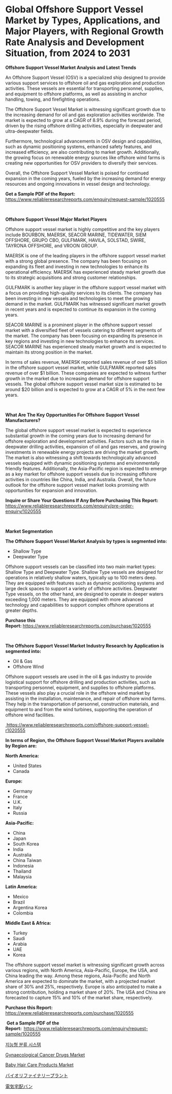 <p><h1>Global Offshore Support Vessel Market by Types, Applications, and Major Players, with Regional Growth Rate Analysis and Development Situation, from 2024 to 2031</h1></p><p><strong>Offshore Support Vessel Market Analysis and Latest Trends</strong></p>
<p><p>An Offshore Support Vessel (OSV) is a specialized ship designed to provide various support services to offshore oil and gas exploration and production activities. These vessels are essential for transporting personnel, supplies, and equipment to offshore platforms, as well as assisting in anchor handling, towing, and firefighting operations.</p><p>The Offshore Support Vessel Market is witnessing significant growth due to the increasing demand for oil and gas exploration activities worldwide. The market is expected to grow at a CAGR of 8.9% during the forecast period, driven by the rising offshore drilling activities, especially in deepwater and ultra-deepwater fields.</p><p>Furthermore, technological advancements in OSV design and capabilities, such as dynamic positioning systems, enhanced safety features, and increased efficiency, are also contributing to market growth. Additionally, the growing focus on renewable energy sources like offshore wind farms is creating new opportunities for OSV providers to diversify their services.</p><p>Overall, the Offshore Support Vessel Market is poised for continued expansion in the coming years, fueled by the increasing demand for energy resources and ongoing innovations in vessel design and technology.</p></p>
<p><strong>Get a Sample PDF of the Report:&nbsp;</strong> <a href="https://www.reliableresearchreports.com/enquiry/request-sample/1020555">https://www.reliableresearchreports.com/enquiry/request-sample/1020555</a></p>
<p>&nbsp;</p>
<p><strong>Offshore Support Vessel Major Market Players</strong></p>
<p><p>Offshore support vessel market is highly competitive and the key players include BOURBON, MAERSK, SEACOR MARINE, TIDEWATER, SIEM OFFSHORE, GRUPO CBO, GULFMARK, HAVILA, SOLSTAD, SWIRE, TAYRONA OFFSHORE, and VROON GROUP.</p><p>MAERSK is one of the leading players in the offshore support vessel market with a strong global presence. The company has been focusing on expanding its fleet and investing in new technologies to enhance its operational efficiency. MAERSK has experienced steady market growth due to its strategic acquisitions and strong customer relationships.</p><p>GULFMARK is another key player in the offshore support vessel market with a focus on providing high-quality services to its clients. The company has been investing in new vessels and technologies to meet the growing demand in the market. GULFMARK has witnessed significant market growth in recent years and is expected to continue its expansion in the coming years.</p><p>SEACOR MARINE is a prominent player in the offshore support vessel market with a diversified fleet of vessels catering to different segments of the market. The company has been focusing on expanding its presence in key regions and investing in new technologies to enhance its services. SEACOR MARINE has experienced steady market growth and is expected to maintain its strong position in the market.</p><p>In terms of sales revenue, MAERSK reported sales revenue of over $5 billion in the offshore support vessel market, while GULFMARK reported sales revenue of over $1 billion. These companies are expected to witness further growth in the market due to increasing demand for offshore support vessels. The global offshore support vessel market size is estimated to be around $20 billion and is expected to grow at a CAGR of 5% in the next few years.</p></p>
<p>&nbsp;</p>
<p><strong>What Are The Key Opportunities For Offshore Support Vessel Manufacturers?</strong></p>
<p><p>The global offshore support vessel market is expected to experience substantial growth in the coming years due to increasing demand for offshore exploration and development activities. Factors such as the rise in deepwater drilling activities, expansion of oil and gas reserves, and growing investments in renewable energy projects are driving the market growth. The market is also witnessing a shift towards technologically advanced vessels equipped with dynamic positioning systems and environmentally friendly features. Additionally, the Asia-Pacific region is expected to emerge as a key market for offshore support vessels due to increasing offshore activities in countries like China, India, and Australia. Overall, the future outlook for the offshore support vessel market looks promising with opportunities for expansion and innovation.</p></p>
<p><strong>Inquire or Share Your Questions If Any Before Purchasing This Report:</strong> <a href="https://www.reliableresearchreports.com/enquiry/pre-order-enquiry/1020555">https://www.reliableresearchreports.com/enquiry/pre-order-enquiry/1020555</a></p>
<p>&nbsp;</p>
<p><strong>Market Segmentation</strong></p>
<p><strong>The Offshore Support Vessel Market Analysis by types is segmented into:</strong></p>
<p><ul><li>Shallow Type</li><li>Deepwater Type</li></ul></p>
<p><p>Offshore support vessels can be classified into two main market types: Shallow Type and Deepwater Type. Shallow Type vessels are designed for operations in relatively shallow waters, typically up to 100 meters deep. They are equipped with features such as dynamic positioning systems and large deck spaces to support a variety of offshore activities. Deepwater Type vessels, on the other hand, are designed to operate in deeper waters exceeding 1,000 meters. They are equipped with more advanced technology and capabilities to support complex offshore operations at greater depths.</p></p>
<p><strong>Purchase this Report:&nbsp;</strong><a href="https://www.reliableresearchreports.com/purchase/1020555">https://www.reliableresearchreports.com/purchase/1020555</a></p>
<p>&nbsp;</p>
<p><strong>The Offshore Support Vessel Market Industry Research by Application is segmented into:</strong></p>
<p><ul><li>Oil & Gas</li><li>Offshore Wind</li></ul></p>
<p><p>Offshore support vessels are used in the oil & gas industry to provide logistical support for offshore drilling and production activities, such as transporting personnel, equipment, and supplies to offshore platforms. These vessels also play a crucial role in the offshore wind market by assisting in the installation, maintenance, and repair of offshore wind farms. They help in the transportation of personnel, construction materials, and equipment to and from the wind turbines, supporting the operation of offshore wind facilities.</p></p>
<p><a href="https://www.reliableresearchreports.com/offshore-support-vessel-r1020555">&nbsp;https://www.reliableresearchreports.com/offshore-support-vessel-r1020555</a></p>
<p><strong>In terms of Region, the Offshore Support Vessel Market Players available by Region are:</strong></p>
<p>
    <p> <strong> North America: </strong>
        <ul>
            <li>United States</li>
            <li>Canada</li>
        </ul>
        </p> 
    <p> <strong> Europe: </strong>
        <ul>
            <li>Germany</li>
            <li>France</li>
            <li>U.K.</li>
            <li>Italy</li>
            <li>Russia</li>
        </ul>
        </p> 
    <p> <strong> Asia-Pacific: </strong>
        <ul>
            <li>China</li>
            <li>Japan</li>
            <li>South Korea</li>
            <li>India</li>
            <li>Australia</li>
            <li>China Taiwan</li>
            <li>Indonesia</li>
            <li>Thailand</li>
            <li>Malaysia</li>
        </ul>
        </p> 
    <p> <strong> Latin America: </strong>
        <ul>
            <li>Mexico</li>
            <li>Brazil</li>
            <li>Argentina Korea</li>
            <li>Colombia</li>
        </ul>
        </p> 
    <p> <strong> Middle East & Africa: </strong>
        <ul>
            <li>Turkey</li>
            <li>Saudi</li>
            <li>Arabia</li>
            <li>UAE</li>
            <li>Korea</li>
        </ul>
    </p>
    </p>
<p><p>The offshore support vessel market is witnessing significant growth across various regions, with North America, Asia-Pacific, Europe, the USA, and China leading the way. Among these regions, Asia-Pacific and North America are expected to dominate the market, with a projected market share of 30% and 25%, respectively. Europe is also anticipated to make a strong contribution, holding a market share of 20%. The USA and China are forecasted to capture 15% and 10% of the market share, respectively.</p></p>
<p><strong>Purchase this Report: </strong><a href="https://www.reliableresearchreports.com/purchase/1020555">https://www.reliableresearchreports.com/purchase/1020555</a></p>
<p>&nbsp;<strong>Get a Sample PDF of the Report:&nbsp;&nbsp;</strong><a href="https://www.reliableresearchreports.com/enquiry/request-sample/1020555">https://www.reliableresearchreports.com/enquiry/request-sample/1020555</a></p>
<p><strong></strong></p>
<p><p><a href="https://github.com/apple8975768/Market-Research-Report-List-1/blob/main/858594980709.md">지능형 분류 시스템</a></p><p><a href="https://github.com/gladysalidde/Market-Research-Report-List-1/blob/main/gynaecological-cancer-drugs-market.md">Gynaecological Cancer Drugs Market</a></p><p><a href="https://issuu.com/reportprime-2/docs/baby-hair-care-products-market-size-2030.pptx">Baby Hair Care Products Market</a></p><p><a href="https://github.com/luffiazaza/Market-Research-Report-List-1/blob/main/386123087794.md">バイオリファイナリープラント</a></p><p><a href="https://github.com/one-cool-chick/Market-Research-Report-List-1/blob/main/545311987795.md">電気宅配バン</a></p></p>